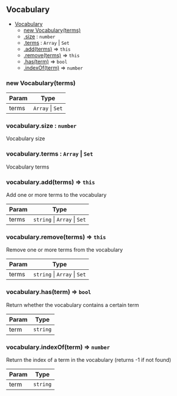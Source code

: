 <a name="Vocabulary"></a>

## Vocabulary

* [Vocabulary](#Vocabulary)
    * [new Vocabulary(terms)](#new_Vocabulary_new)
    * [.size](#Vocabulary+size) : <code>number</code>
    * [.terms](#Vocabulary+terms) : <code>Array</code> \| <code>Set</code>
    * [.add(terms)](#Vocabulary+add) ⇒ <code>this</code>
    * [.remove(terms)](#Vocabulary+remove) ⇒ <code>this</code>
    * [.has(term)](#Vocabulary+has) ⇒ <code>bool</code>
    * [.indexOf(term)](#Vocabulary+indexOf) ⇒ <code>number</code>

<a name="new_Vocabulary_new"></a>

### new Vocabulary(terms)

| Param | Type |
| --- | --- |
| terms | <code>Array</code> \| <code>Set</code> | 

<a name="Vocabulary+size"></a>

### vocabulary.size : <code>number</code>
Vocabulary size

<a name="Vocabulary+terms"></a>

### vocabulary.terms : <code>Array</code> \| <code>Set</code>
Vocabulary terms

<a name="Vocabulary+add"></a>

### vocabulary.add(terms) ⇒ <code>this</code>
Add one or more terms to the vocabulary

| Param | Type |
| --- | --- |
| terms | <code>string</code> \| <code>Array</code> \| <code>Set</code> | 

<a name="Vocabulary+remove"></a>

### vocabulary.remove(terms) ⇒ <code>this</code>
Remove one or more terms from the vocabulary

| Param | Type |
| --- | --- |
| terms | <code>string</code> \| <code>Array</code> \| <code>Set</code> | 

<a name="Vocabulary+has"></a>

### vocabulary.has(term) ⇒ <code>bool</code>
Return whether the vocabulary contains a certain term

| Param | Type |
| --- | --- |
| term | <code>string</code> | 

<a name="Vocabulary+indexOf"></a>

### vocabulary.indexOf(term) ⇒ <code>number</code>
Return the index of a term in the vocabulary (returns -1 if not found)

| Param | Type |
| --- | --- |
| term | <code>string</code> | 

